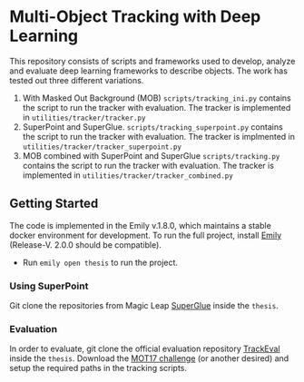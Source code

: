 
# Multi-Object Tracking with Deep Learning
This repository consists of scripts and frameworks used to develop, analyze and evaluate deep learning frameworks to describe objects. The work has tested out three different variations. 
1. With Masked Out Background (MOB) 
`scripts/tracking_ini.py` contains the script to run the tracker with evaluation. The tracker is implemented in `utilities/tracker/tracker.py`
2. SuperPoint and SuperGlue. 
`scripts/tracking_superpoint.py` contains the script to run the tracker with evaluation. The tracker is implmented in `utilities/tracker/tracker_superpoint.py`
3. MOB combined with SuperPoint and SuperGlue
`scripts/tracking.py` contains the script to run the tracker with evaluation. The tracker is implemented in `utilities/tracker/tracker_combined.py`

## Getting Started
The code is implemented in the Emily v.1.8.0, which maintains a stable docker environment for development. To run the full project, install [Emily](https://github.com/amboltio/emily-cli) (Release-V. 2.0.0 should be compatible).
- Run `emily open thesis` to run the project.

### Using SuperPoint
Git clone the repositories from Magic Leap [SuperGlue](https://github.com/magicleap/SuperGluePretrainedNetwork) inside the `thesis`.

### Evaluation
In order to evaluate, git clone the official evaluation repository [TrackEval](https://github.com/JonathonLuiten/TrackEval) inside the `thesis`.
Download the [MOT17 challenge](https://motchallenge.net/data/MOT17/) (or another desired) and setup the required paths in the tracking scripts.
